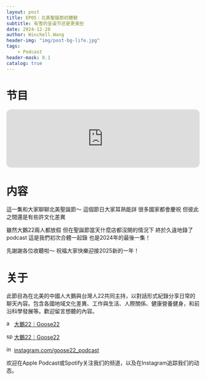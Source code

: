 ```yaml
---
layout: post
title: EP05｜北美聖誕節初體驗
subtitle: 有雪的圣诞节还是更美些
date: 2024-12-28
author: Winchell.Wang
header-img: "img/post-bg-life.jpg"
tags:
    - Podcast
header-mask: 0.1
catalog: true
---
```


# 节目

<iframe style="border-radius:12px" src="https://open.spotify.com/embed/episode/18IXUDeY08nPlxNFE9yTTz?utm_source=generator" width="100%" height="152" frameBorder="0" allowfullscreen="" allow="autoplay; clipboard-write; encrypted-media; fullscreen; picture-in-picture" loading="lazy"></iframe>

# 内容

這一集和大家聊聊北美聖誕節～
這個節日大家耳熟能詳
很多國家都會慶祝
但彼此之間還是有些許文化差異

雖然大鵝22兩人都放假
但在聖誕節當天什麼店都沒開的情況下
終於久違地錄了podcast
這是我們初次合體一起錄
也是2024年的最後一集！

先謝謝各位收聽啦～
祝福大家快樂迎接2025新的一年！

# 关于

此節目為在北美的中國人大鵝與台灣人22共同主持，以對話形式紀錄分享日常的聊天內容。包含各國地域文化差異、工作與生活、人際關係、健康營養健身，和前沿科學發展等。歡迎留言想聽的內容。

<img src='https://cdn.jsdelivr.net/gh/winchellwang/winchellwang.github.io/img/logo/podcast.svg' alt='apple_podcast' width='16' height='16'> <a href='https://podcasts.apple.com/tw/podcast/%E5%A4%A7%E9%B5%9D22-goose22/id1724645271'>大鵝22｜Goose22</a>

<img src='https://cdn.jsdelivr.net/gh/winchellwang/winchellwang.github.io/img/logo/spotify.svg' alt='spotify' width='16' height='16'> <a href='https://open.spotify.com/show/4nRHx7jhfCPH2svTBwOvLC'>大鵝22｜Goose22</a>

<img src='https://cdn.jsdelivr.net/gh/winchellwang/winchellwang.github.io/img/logo/instagram.svg' alt='instagram' width='16' height='16'> <a href='https://www.instagram.com/goose22_podcast'>instagram.com/goose22_podcast</a>

欢迎在Apple Podcast或Spotify关注我们的频道，以及在Instagram追踪我们的动态。